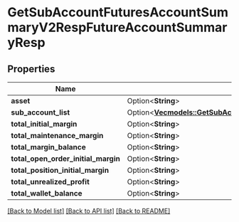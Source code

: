 # GetSubAccountFuturesAccountSummaryV2RespFutureAccountSummaryResp

## Properties

Name | Type | Description | Notes
------------ | ------------- | ------------- | -------------
**asset** | Option<**String**> |  | [optional]
**sub_account_list** | Option<[**Vec<models::GetSubAccountFuturesAccountSummaryV1RespSubAccountListInner>**](GetSubAccountFuturesAccountSummaryV1Resp_subAccountList_inner.md)> |  | [optional]
**total_initial_margin** | Option<**String**> |  | [optional]
**total_maintenance_margin** | Option<**String**> |  | [optional]
**total_margin_balance** | Option<**String**> |  | [optional]
**total_open_order_initial_margin** | Option<**String**> |  | [optional]
**total_position_initial_margin** | Option<**String**> |  | [optional]
**total_unrealized_profit** | Option<**String**> |  | [optional]
**total_wallet_balance** | Option<**String**> |  | [optional]

[[Back to Model list]](../README.md#documentation-for-models) [[Back to API list]](../README.md#documentation-for-api-endpoints) [[Back to README]](../README.md)


